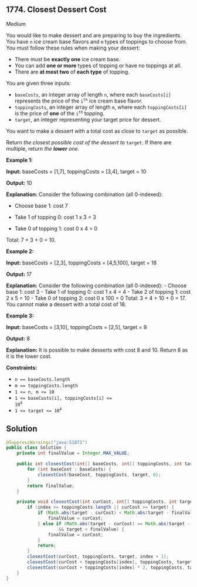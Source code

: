 ## 1774\. Closest Dessert Cost

Medium

You would like to make dessert and are preparing to buy the ingredients. You have `n` ice cream base flavors and `m` types of toppings to choose from. You must follow these rules when making your dessert:

*   There must be **exactly one** ice cream base.
*   You can add **one or more** types of topping or have no toppings at all.
*   There are **at most two** of **each type** of topping.

You are given three inputs:

*   `baseCosts`, an integer array of length `n`, where each `baseCosts[i]` represents the price of the <code>i<sup>th</sup></code> ice cream base flavor.
*   `toppingCosts`, an integer array of length `m`, where each `toppingCosts[i]` is the price of **one** of the <code>i<sup>th</sup></code> topping.
*   `target`, an integer representing your target price for dessert.

You want to make a dessert with a total cost as close to `target` as possible.

Return _the closest possible cost of the dessert to_ `target`. If there are multiple, return _the **lower** one._

**Example 1:**

**Input:** baseCosts = [1,7], toppingCosts = [3,4], target = 10

**Output:** 10

**Explanation:** Consider the following combination (all 0-indexed):

- Choose base 1: cost 7

- Take 1 of topping 0: cost 1 x 3 = 3

- Take 0 of topping 1: cost 0 x 4 = 0

Total: 7 + 3 + 0 = 10. 

**Example 2:**

**Input:** baseCosts = [2,3], toppingCosts = [4,5,100], target = 18

**Output:** 17

**Explanation:** Consider the following combination (all 0-indexed): - Choose base 1: cost 3 - Take 1 of topping 0: cost 1 x 4 = 4 - Take 2 of topping 1: cost 2 x 5 = 10 - Take 0 of topping 2: cost 0 x 100 = 0 Total: 3 + 4 + 10 + 0 = 17. You cannot make a dessert with a total cost of 18. 

**Example 3:**

**Input:** baseCosts = [3,10], toppingCosts = [2,5], target = 9

**Output:** 8

**Explanation:** It is possible to make desserts with cost 8 and 10. Return 8 as it is the lower cost. 

**Constraints:**

*   `n == baseCosts.length`
*   `m == toppingCosts.length`
*   `1 <= n, m <= 10`
*   <code>1 <= baseCosts[i], toppingCosts[i] <= 10<sup>4</sup></code>
*   <code>1 <= target <= 10<sup>4</sup></code>

## Solution

```java
@SuppressWarnings("java:S1871")
public class Solution {
    private int finalValue = Integer.MAX_VALUE;

    public int closestCost(int[] baseCosts, int[] toppingCosts, int target) {
        for (int baseCost : baseCosts) {
            closestCost(baseCost, toppingCosts, target, 0);
        }
        return finalValue;
    }

    private void closestCost(int curCost, int[] toppingCosts, int target, int index) {
        if (index >= toppingCosts.length || curCost >= target) {
            if (Math.abs(target - curCost) < Math.abs(target - finalValue)) {
                finalValue = curCost;
            } else if (Math.abs(target - curCost) == Math.abs(target - finalValue)
                    && target < finalValue) {
                finalValue = curCost;
            }
            return;
        }
        closestCost(curCost, toppingCosts, target, index + 1);
        closestCost(curCost + toppingCosts[index], toppingCosts, target, index + 1);
        closestCost(curCost + toppingCosts[index] * 2, toppingCosts, target, index + 1);
    }
}
```